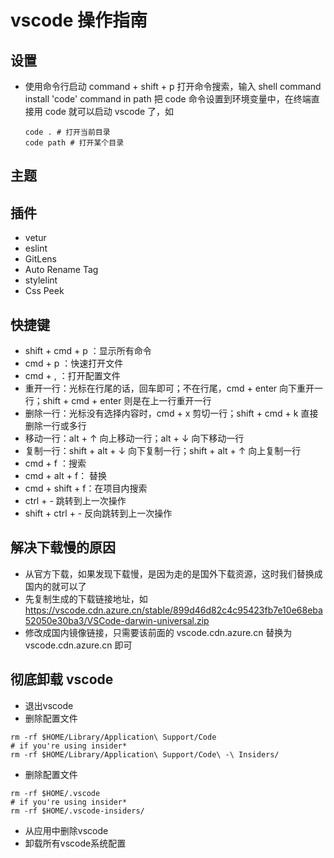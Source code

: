 # vscode 操作指南

## 设置

* 使用命令行启动
  command + shift + p 打开命令搜索，输入 shell command install 'code' command in path 把 code 命令设置到环境变量中，在终端直接用 code 就可以启动 vscode 了，如

  ```shell
  code . # 打开当前目录
  code path # 打开某个目录
  ```

## 主题

## 插件

* vetur
* eslint
* GitLens
* Auto Rename Tag
* stylelint
* Css Peek

## 快捷键

* shift + cmd + p ：显示所有命令
* cmd + p ：快速打开文件
* cmd + , ：打开配置文件
* 重开一行：光标在行尾的话，回车即可；不在行尾，cmd + enter 向下重开一行；shift + cmd + enter 则是在上一行重开一行
* 删除一行：光标没有选择内容时，cmd + x 剪切一行；shift + cmd + k 直接删除一行或多行
* 移动一行：alt + ↑ 向上移动一行；alt + ↓ 向下移动一行
* 复制一行：shift + alt + ↓ 向下复制一行；shift + alt + ↑ 向上复制一行
* cmd + f ：搜索
* cmd + alt + f： 替换
* cmd + shift + f：在项目内搜索
* ctrl + - 跳转到上一次操作
* shift + ctrl + - 反向跳转到上一次操作

## 解决下载慢的原因

* 从官方下载，如果发现下载慢，是因为走的是国外下载资源，这时我们替换成国内的就可以了
* 先复制生成的下载链接地址，如 https://vscode.cdn.azure.cn/stable/899d46d82c4c95423fb7e10e68eba52050e30ba3/VSCode-darwin-universal.zip
* 修改成国内镜像链接，只需要该前面的 vscode.cdn.azure.cn 替换为 vscode.cdn.azure.cn 即可

## 彻底卸载 vscode

* 退出vscode
* 删除配置文件

```shell
rm -rf $HOME/Library/Application\ Support/Code
# if you're using insider*
rm -rf $HOME/Library/Application\ Support/Code\ -\ Insiders/
```
* 删除配置文件
```shell
rm -rf $HOME/.vscode
# if you're using insider*
rm -rf $HOME/.vscode-insiders/
```
* 从应用中删除vscode
* 卸载所有vscode系统配置

